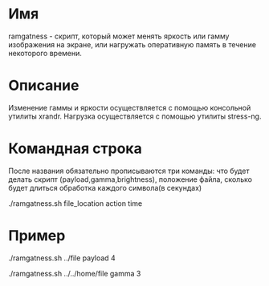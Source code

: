 # Имя

ramgatness - скрипт, который может менять яркость или гамму изображения на экране, или нагружать оперативную память в течение некоторого времени.

# Описание
Изменение гаммы и яркости осуществляется с помощью консольной утилиты xrandr. Нагрузка осуществляется с помощью утилиты stress-ng.

# Командная строка

После названия обязательно прописываются три команды: что будет делать скрипт (payload,gamma,brightness), положение файла, сколько будет длиться обработка каждого символа(в секундах)

./ramgatness.sh file_location action time 

# Пример

./ramgatness.sh ../file payload 4 

./ramgatness.sh ../../home/file gamma 3 

